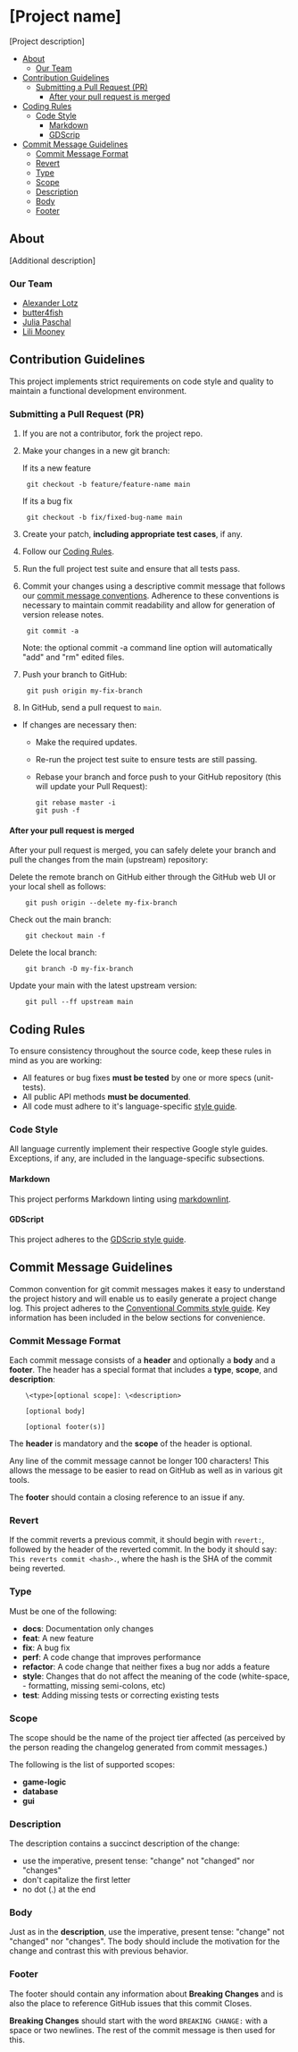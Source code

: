 # [Project name] <!-- omit in toc -->

[Project description]

- [About](#about)
  - [Our Team](#our-team)
- [Contribution Guidelines](#contribution-guidelines)
  - [Submitting a Pull Request (PR)](#submitting-a-pull-request-pr)
    - [After your pull request is merged](#after-your-pull-request-is-merged)
- [Coding Rules](#coding-rules)
  - [Code Style](#code-style)
    - [Markdown](#markdown)
    - [GDScrip](#gdscript)
- [Commit Message Guidelines](#commit-message-guidelines)
  - [Commit Message Format](#commit-message-format)
  - [Revert](#revert)
  - [Type](#type)
  - [Scope](#scope)
  - [Description](#description)
  - [Body](#body)
  - [Footer](#footer)
  
## About

[Additional description]

### Our Team

- [Alexander Lotz](https://github.com/alexanderlotz/)
- [butter4fish](https://github.com/butter4fish/)
- [Julia Paschal](https://github.com/juliathehobbit/)
- [Lili Mooney](https://github.com/lpqm/)

## Contribution Guidelines

This project implements strict requirements on code style and quality to maintain a functional development environment.

### Submitting a Pull Request (PR)

1. If you are not a contributor, fork the project repo.
2. Make your changes in a new git branch:

    If its a new feature

        git checkout -b feature/feature-name main

    If its a bug fix

        git checkout -b fix/fixed-bug-name main

3. Create your patch, **including appropriate test cases**, if any.
4. Follow our [Coding Rules](#coding-rules).
5. Run the full project test suite and ensure that all tests pass.
6. Commit your changes using a descriptive commit message that follows our [commit message conventions](#commit-message-guidelines). Adherence to these conventions is necessary to maintain commit readability and allow for generation of version release notes.

        git commit -a

    Note: the optional commit -a command line option will automatically "add" and "rm" edited files.

7. Push your branch to GitHub:

        git push origin my-fix-branch

8. In GitHub, send a pull request to `main`.

- If changes are necessary then:
  - Make the required updates.
  - Re-run the project test suite to ensure tests are still passing.
  - Rebase your branch and force push to your GitHub repository (this will update your Pull Request):
  
        git rebase master -i
        git push -f

#### After your pull request is merged

After your pull request is merged, you can safely delete your branch and pull the changes from the main (upstream) repository:

Delete the remote branch on GitHub either through the GitHub web UI or your local shell as follows:

        git push origin --delete my-fix-branch

Check out the main branch:

        git checkout main -f

Delete the local branch:

        git branch -D my-fix-branch

Update your main with the latest upstream version:

        git pull --ff upstream main

## Coding Rules

To ensure consistency throughout the source code, keep these rules in mind as you are working:

- All features or bug fixes **must be tested** by one or more specs (unit-tests).
- All public API methods **must be documented**.
- All code must adhere to it's language-specific [style guide](#code-style).

### Code Style

All language currently implement their respective Google style guides. Exceptions, if any, are included in the language-specific subsections.

#### Markdown

This project performs Markdown linting using [markdownlint](https://marketplace.visualstudio.com/items?itemName=DavidAnson.vscode-markdownlint).

#### GDScript

This project adheres to the [GDScrip style guide](https://docs.godotengine.org/en/stable/getting_started/scripting/gdscript/gdscript_styleguide.html).

## Commit Message Guidelines

Common convention for git commit messages makes it easy to understand the project history and will enable us to easily generate a project change log. This project adheres to the [Conventional Commits style guide](https://www.conventionalcommits.org/en/v1.0.0/). Key information has been included in the below sections for convenience.

### Commit Message Format

Each commit message consists of a **header** and optionally a **body** and a **footer**. The header has a special format that includes a **type**, **scope**, and **description**:

        \<type>[optional scope]: \<description>

        [optional body]

        [optional footer(s)]

The **header** is mandatory and the **scope** of the header is optional.

Any line of the commit message cannot be longer 100 characters! This allows the message to be easier to read on GitHub as well as in various git tools.

The **footer** should contain a closing reference to an issue if any.

### Revert

If the commit reverts a previous commit, it should begin with `revert:`, followed by the header of the reverted commit. In the body it should say: `This reverts commit <hash>.`, where the hash is the SHA of the commit being reverted.

### Type

Must be one of the following:

- **docs**: Documentation only changes
- **feat**: A new feature
- **fix**: A bug fix
- **perf**: A code change that improves performance
- **refactor**: A code change that neither fixes a bug nor adds a feature
- **style**: Changes that do not affect the meaning of the code (white-space, - formatting, missing semi-colons, etc)
- **test**: Adding missing tests or correcting existing tests

### Scope

The scope should be the name of the project tier affected (as perceived by the person reading the changelog generated from commit messages.)

The following is the list of supported scopes:

- **game-logic**
- **database**
- **gui**

### Description

The description contains a succinct description of the change:

- use the imperative, present tense: "change" not "changed" nor "changes"
- don't capitalize the first letter
- no dot (.) at the end

### Body

Just as in the **description**, use the imperative, present tense: "change" not "changed" nor "changes". The body should include the motivation for the change and contrast this with previous behavior.

### Footer

The footer should contain any information about **Breaking Changes** and is also the place to reference GitHub issues that this commit Closes.

**Breaking Changes** should start with the word `BREAKING CHANGE:` with a space or two newlines. The rest of the commit message is then used for this.
